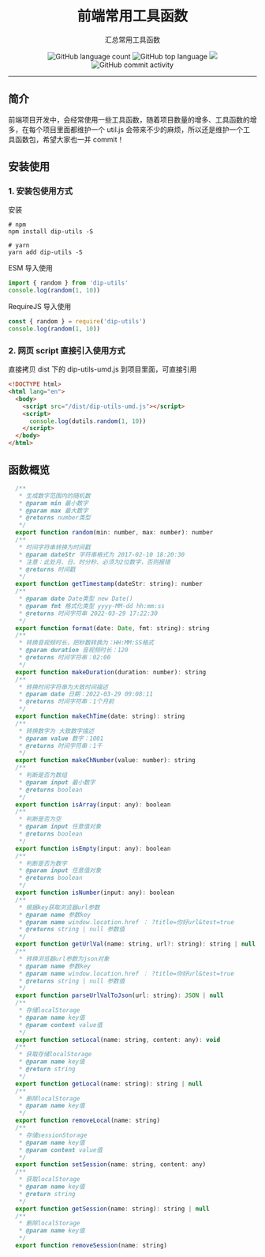 <h1 align="center">前端常用工具函数</h1>

<p align="center">汇总常用工具函数</p>

<p align="center">
    <img alt="GitHub language count" src="https://img.shields.io/github/languages/count/kingfront/dip-utils" />
    <img src="https://img.shields.io/github/languages/top/kingfront/dip-utils?style=flat-square&color=green"  alt="GitHub top language" />
    <img src="https://img.shields.io/badge/dynamic/json?color=green&label=github&query=%24.data.totalSubs&url=https%3A%2F%2Fapi.spencerwoo.com%2Fsubstats%2F%3Fsource%3Dgithub%26queryKey%3Dkingfront&style=flat-square&logo=github" />
    <img alt="GitHub commit activity" src="https://img.shields.io/github/commit-activity/m/kingfront/dip-utils?color=yellow">
</p>

---

## 简介

前端项目开发中，会经常使用一些工具函数，随着项目数量的增多、工具函数的增多，在每个项目里面都维护一个 util.js 会带来不少的麻烦，所以还是维护一个工具函数包，希望大家也一并 commit！

## 安装使用

### 1. 安装包使用方式

安装

```shell
# npm
npm install dip-utils -S

# yarn
yarn add dip-utils -S
```

ESM 导入使用

```js
import { random } from 'dip-utils'
console.log(random(1, 10))
```

RequireJS 导入使用

```js
const { random } = require('dip-utils')
console.log(random(1, 10))
```

### 2. 网页 script 直接引入使用方式

直接拷贝 dist 下的 dip-utils-umd.js 到项目里面，可直接引用

```html
<!DOCTYPE html>
<html lang="en">
  <body>
    <script src="/dist/dip-utils-umd.js"></script>
    <script>
      console.log(dutils.random(1, 10))
    </script>
  </body>
</html>
```

## 函数概览

```js
  /**
   * 生成数字范围内的随机数
   * @param min 最小数字
   * @param max 最大数字
   * @returns number类型
   */
  export function random(min: number, max: number): number
  /**
   * 时间字符串转换为时间戳
   * @param dateStr 字符串格式为 2017-02-10 18:20:30
   * 注意：此处月、日、时分秒、必须为2位数字，否则报错
   * @returns 时间戳
   */
  export function getTimestamp(dateStr: string): number
  /**
   * @param date Date类型 new Date()
   * @param fmt 格式化类型 yyyy-MM-dd hh:mm:ss
   * @returns 时间字符串 2022-03-29 17:22:30
   */
  export function format(date: Date, fmt: string): string
  /**
   * 转换音视频时长，把秒数转换为：HH:MM:SS格式
   * @param duration 音视频时长：120
   * @returns 时间字符串：02:00
   */
  export function makeDuration(duration: number): string
  /**
   * 转换时间字符串为大致时间描述
   * @param date 日期：2022-03-29 09:08:11
   * @returns 时间字符串：1个月前
   */
  export function makeChTime(date: string): string
  /**
   * 转换数字为 大致数字描述
   * @param value 数字：1001
   * @returns 时间字符串：1千
   */
  export function makeChNumber(value: number): string
  /**
   * 判断是否为数组
   * @param input 最小数字
   * @returns boolean
   */
  export function isArray(input: any): boolean
  /**
   * 判断是否为空
   * @param input 任意值对象
   * @returns boolean
   */
  export function isEmpty(input: any): boolean
  /**
   * 判断是否为数字
   * @param input 任意值对象
   * @returns boolean
   */
  export function isNumber(input: any): boolean
  /**
   * 根据key获取浏览器url参数
   * @param name 参数key
   * @param name window.location.href ： ?title=你好url&test=true
   * @returns string | null 参数值
   */
  export function getUrlVal(name: string, url?: string): string | null
  /**
   * 转换浏览器url参数为json对象
   * @param name 参数key
   * @param name window.location.href ： ?title=你好url&test=true
   * @returns string | null 参数值
   */
  export function parseUrlValToJson(url: string): JSON | null
  /**
   * 存储localStorage
   * @param name key值
   * @param content value值
   */
  export function setLocal(name: string, content: any): void
  /**
   * 获取存储localStorage
   * @param name key值
   * @return string
   */
  export function getLocal(name: string): string | null
  /**
   * 删除localStorage
   * @param name key值
   */
  export function removeLocal(name: string)
  /**
   * 存储sessionStorage
   * @param name key值
   * @param content value值
   */
  export function setSession(name: string, content: any)
  /**
   * 获取localStorage
   * @param name key值
   * @return string
   */
  export function getSession(name: string): string | null
  /**
   * 删除localStorage
   * @param name key值
   */
  export function removeSession(name: string)
```
